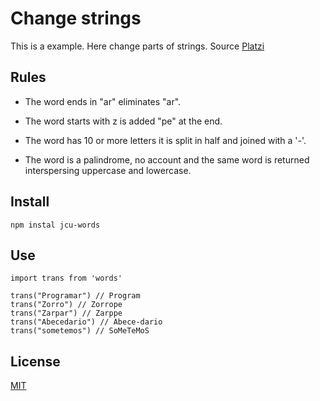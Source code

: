 # Change strings

This is a example. Here change parts of strings.
Source [Platzi](https://platzi.com)

## Rules

- The word ends in "ar" eliminates "ar".

- The word starts with z is added "pe" at the end.

- The word has 10 or more letters it is split in half and joined with a '-'.

- The word is a palindrome, no account and the same word is returned interspersing uppercase and lowercase.


## Install

```
npm instal jcu-words
```

## Use

```
import trans from 'words'

trans("Programar") // Program
trans("Zorro") // Zorrope
trans("Zarpar") // Zarppe
trans("Abecedario") // Abece-dario
trans("sometemos") // SoMeTeMoS
```


## License

[MIT](https://opensource.org/licenses/MIT)
